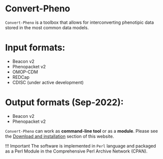 # Convert-Pheno

`Convert-Pheno` is a toolbox that allows for interconverting phenotipic data stored in the most common data models.

# Input formats:

* Beacon v2
* Phenopacket v2
* OMOP-CDM
* REDCap 
* CDISC (under active development)

# Output formats (Sep-2022):

* Beacon v2
* Phenopacket v2

`Convert-Pheno` can work as **command-line tool** or as a **module**. Please see the [Download and installation](download-and-installation.md) section of this website.

!!! Important
    The software is implemented in `Perl` language and packaged as a Perl Module in the Comprehensive Perl Archive Network (CPAN).
